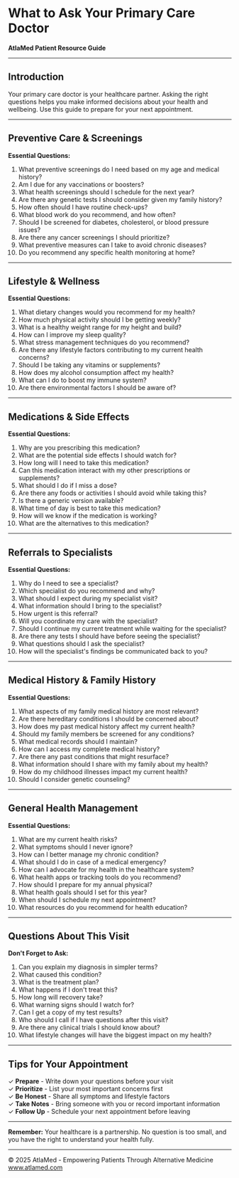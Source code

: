 # What to Ask Your Primary Care Doctor

**AtlaMed Patient Resource Guide**

---

## Introduction

Your primary care doctor is your healthcare partner. Asking the right questions helps you make informed decisions about your health and wellbeing. Use this guide to prepare for your next appointment.

---

## Preventive Care & Screenings

**Essential Questions:**

1. What preventive screenings do I need based on my age and medical history?
2. Am I due for any vaccinations or boosters?
3. What health screenings should I schedule for the next year?
4. Are there any genetic tests I should consider given my family history?
5. How often should I have routine check-ups?
6. What blood work do you recommend, and how often?
7. Should I be screened for diabetes, cholesterol, or blood pressure issues?
8. Are there any cancer screenings I should prioritize?
9. What preventive measures can I take to avoid chronic diseases?
10. Do you recommend any specific health monitoring at home?

---

## Lifestyle & Wellness

**Essential Questions:**

1. What dietary changes would you recommend for my health?
2. How much physical activity should I be getting weekly?
3. What is a healthy weight range for my height and build?
4. How can I improve my sleep quality?
5. What stress management techniques do you recommend?
6. Are there any lifestyle factors contributing to my current health concerns?
7. Should I be taking any vitamins or supplements?
8. How does my alcohol consumption affect my health?
9. What can I do to boost my immune system?
10. Are there environmental factors I should be aware of?

---

## Medications & Side Effects

**Essential Questions:**

1. Why are you prescribing this medication?
2. What are the potential side effects I should watch for?
3. How long will I need to take this medication?
4. Can this medication interact with my other prescriptions or supplements?
5. What should I do if I miss a dose?
6. Are there any foods or activities I should avoid while taking this?
7. Is there a generic version available?
8. What time of day is best to take this medication?
9. How will we know if the medication is working?
10. What are the alternatives to this medication?

---

## Referrals to Specialists

**Essential Questions:**

1. Why do I need to see a specialist?
2. Which specialist do you recommend and why?
3. What should I expect during my specialist visit?
4. What information should I bring to the specialist?
5. How urgent is this referral?
6. Will you coordinate my care with the specialist?
7. Should I continue my current treatment while waiting for the specialist?
8. Are there any tests I should have before seeing the specialist?
9. What questions should I ask the specialist?
10. How will the specialist's findings be communicated back to you?

---

## Medical History & Family History

**Essential Questions:**

1. What aspects of my family medical history are most relevant?
2. Are there hereditary conditions I should be concerned about?
3. How does my past medical history affect my current health?
4. Should my family members be screened for any conditions?
5. What medical records should I maintain?
6. How can I access my complete medical history?
7. Are there any past conditions that might resurface?
8. What information should I share with my family about my health?
9. How do my childhood illnesses impact my current health?
10. Should I consider genetic counseling?

---

## General Health Management

**Essential Questions:**

1. What are my current health risks?
2. What symptoms should I never ignore?
3. How can I better manage my chronic condition?
4. What should I do in case of a medical emergency?
5. How can I advocate for my health in the healthcare system?
6. What health apps or tracking tools do you recommend?
7. How should I prepare for my annual physical?
8. What health goals should I set for this year?
9. When should I schedule my next appointment?
10. What resources do you recommend for health education?

---

## Questions About This Visit

**Don't Forget to Ask:**

1. Can you explain my diagnosis in simpler terms?
2. What caused this condition?
3. What is the treatment plan?
4. What happens if I don't treat this?
5. How long will recovery take?
6. What warning signs should I watch for?
7. Can I get a copy of my test results?
8. Who should I call if I have questions after this visit?
9. Are there any clinical trials I should know about?
10. What lifestyle changes will have the biggest impact on my health?

---

## Tips for Your Appointment

✓ **Prepare** - Write down your questions before your visit  
✓ **Prioritize** - List your most important concerns first  
✓ **Be Honest** - Share all symptoms and lifestyle factors  
✓ **Take Notes** - Bring someone with you or record important information  
✓ **Follow Up** - Schedule your next appointment before leaving  

---

**Remember:** Your healthcare is a partnership. No question is too small, and you have the right to understand your health fully.

---

© 2025 AtlaMed - Empowering Patients Through Alternative Medicine  
www.atlamed.com
